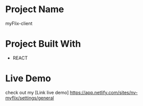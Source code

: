 # Project Name

myFlix-client

# Project Built With

* REACT

# Live Demo

check out my [Link live demo] https://app.netlify.com/sites/nv-myflix/settings/general
